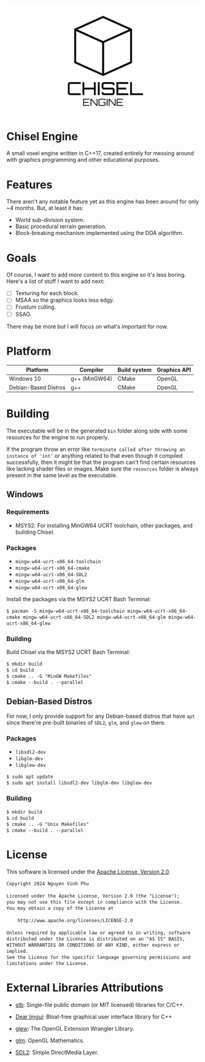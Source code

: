 ![](github-assets/chisel_engine.jpg)

# Chisel Engine
A small voxel engine written in C++17, created entirely for messing around with graphics programming and other educational purposes.

# Features
There aren't any notable feature yet as this engine has been around for only ~4 months. But, at least it has:

- World sub-division system.
- Basic procedural terrain generation.
- Block-breaking mechanism implemented using the DDA algorithm.

# Goals
Of course, I want to add more content to this engine so it's less boring. Here's a list of stuff I want to add next:

- [ ] Texturing for each block.
- [ ] MSAA so the graphics looks less edgy.
- [ ] Frustum culling.
- [ ] SSAO.

There may be more but I will focus on what's important for now.

# Platform

| Platform              | Compiler | Build system | Graphics API |
|-----------------------|----------|--------------|--------------|
| Windows 10               | g++ (MinGW64)     | CMake         | OpenGL       |
| Debian-Based Distros  | g++      | CMake         | OpenGL       |

# Building

The executable will be in the generated `bin` folder along side with some resources for the engine to run properly.

If the program throw an error like `terminate called after throwing an instance of 'int'` or anything related to that even though it compiled successfully, then it might be that the program can't find certain resources like lacking shader files or images. Make sure the `resources` folder is always present in the same level as the executable.

## Windows

### Requirements
- MSYS2: For installing MinGW64 UCRT toolchain, other packages, and building Chisel.

### Packages
- `mingw-w64-ucrt-x86_64-toolchain`
- `mingw-w64-ucrt-x86_64-cmake`
- `mingw-w64-ucrt-x86_64-SDL2`
- `mingw-w64-ucrt-x86_64-glm`
- `mingw-w64-ucrt-x86_64-glew`

Install the packages via the MSYS2 UCRT Bash Terminal:

```
$ pacman -S mingw-w64-ucrt-x86_64-toolchain mingw-w64-ucrt-x86_64-cmake mingw-w64-ucrt-x86_64-SDL2 mingw-w64-ucrt-x86_64-glm mingw-w64-ucrt-x86_64-glew
```

### Building
Build Chisel via the MSYS2 UCRT Bash Terminal:
```
$ mkdir build
$ cd build
$ cmake .. -G "MinGW Makefiles"
$ cmake --build . --parallel
```

## Debian-Based Distros

For now, I only provide support for any Debian-based distros that have `apt` since there're pre-built binaries of `SDL2`, `glm`, and `glew` on there.

### Packages

- `libsdl2-dev`
- `libglm-dev`
- `libglew-dev`

```
$ sudo apt update
$ sudo apt install libsdl2-dev libglm-dev libglew-dev
```

### Building

```
$ mkdir build
$ cd build
$ cmake .. -G "Unix Makefiles"
$ cmake --build . --parallel
```


# License

This software is licensed under the [Apache License, Version 2.0](/licenses/LICENSE).


```
Copyright 2024 Nguyen Vinh Phu

Licensed under the Apache License, Version 2.0 (the "License");
you may not use this file except in compliance with the License.
You may obtain a copy of the License at

    http://www.apache.org/licenses/LICENSE-2.0

Unless required by applicable law or agreed to in writing, software
distributed under the License is distributed on an "AS IS" BASIS,
WITHOUT WARRANTIES OR CONDITIONS OF ANY KIND, either express or implied.
See the License for the specific language governing permissions and
limitations under the License.
```

# External Libraries Attributions

- [stb](https://github.com/nothings/stb): Single-file public domain (or MIT licensed) libraries for C/C++.

- [Dear Imgui](https://github.com/ocornut/imgui): Bloat-free graphical user interface library for C++

- [glew](https://glew.sourceforge.net/): The OpenGL Extension Wrangler Library.

- [glm](https://glm.g-truc.net/0.9.9/index.html): OpenGL Mathematics.

- [SDL2](https://www.libsdl.org/): Simple DirectMedia Layer.
